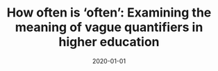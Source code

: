 ---
title: "How often is ‘often’: Examining the meaning of vague quantifiers in higher education"
collection: publications
permalink: /publication/2020-how-often
date: 2020-01-01
venue: 'Research in Higher Education'
paperurl: 'https://link.springer.com/article/10.1007/s11162-020-09587-8'
---